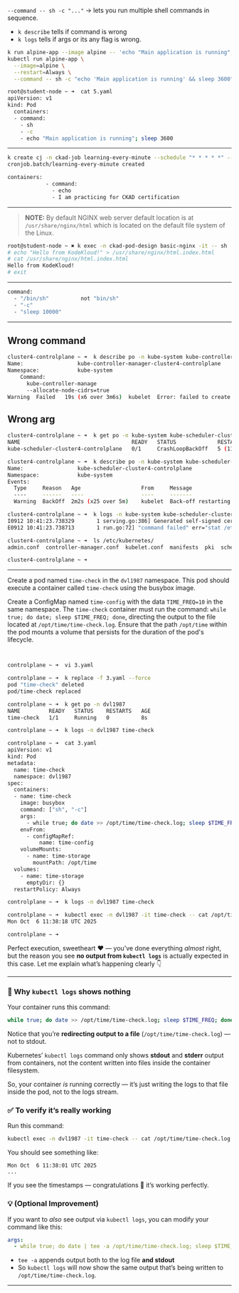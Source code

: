 
`--command -- sh -c "..."` → lets you run multiple shell commands in sequence.
- `k describe` tells if command is wrong
- `k logs` tells if args or its any flag is wrong.

```bash
k run alpine-app --image alpine -- 'echo "Main application is running"; sleep 3600'    # wrong, you need to open the shell in order to multiple commands
kubectl run alpine-app \
  --image=alpine \
  --restart=Always \
  --command -- sh -c "echo 'Main application is running' && sleep 3600"

root@student-node ~ ➜  cat 5.yaml 
apiVersion: v1
kind: Pod
  containers:
  - command:
    - sh
    - -c
    - echo "Main application is running"; sleep 3600
```

---

```bash
k create cj -n ckad-job learning-every-minute --schedule "* * * * *" --image busybox:1.28 -- echo "I am practicing for CKAD certification"
cronjob.batch/learning-every-minute created

containers:
            - command:
              - echo
              - I am practicing for CKAD certification
```

---
> **NOTE:** By default NGINX web server default location is at `/usr/share/nginx/html` which is located on the default file system of the Linux.
```bash
root@student-node ~ ✖ k exec -n ckad-pod-design basic-nginx -it -- sh
# echo "Hello from KodeKloud!" > /usr/share/nginx/html.index.html
# cat /usr/share/nginx/html.index.html
Hello from KodeKloud!
# exit
```
---
```bash
command:
  - "/bin/sh"          not "bin/sh"
  - "-c"
  - "sleep 10000"
```

---

## Wrong command

```bash
cluster4-controlplane ~ ➜  k describe po -n kube-system kube-controller-manager-cluster4-controlplane 
Name:                 kube-controller-manager-cluster4-controlplane
Namespace:            kube-system
    Command:
      kube-controller-manage
      --allocate-node-cidrs=true
Warning  Failed   19s (x6 over 3m6s)  kubelet  Error: failed to create containerd task: failed to create shim task: OCI runtime create failed: runc create failed: unable to start container process: exec: "kube-controller-manage": executable file not found in $PATH: unknown
```

## Wrong arg

```bash
cluster4-controlplane ~ ➜  k get po -n kube-system kube-scheduler-cluster4-controlplane 
NAME                                   READY   STATUS             RESTARTS       AGE
kube-scheduler-cluster4-controlplane   0/1     CrashLoopBackOff   5 (117s ago)   4m50s

cluster4-controlplane ~ ➜  k describe po -n kube-system kube-scheduler-cluster4-controlplane 
Name:                 kube-scheduler-cluster4-controlplane
Namespace:            kube-system
Events:
  Type     Reason   Age                   From     Message
  ----     ------   ----                  ----     -------
  Warning  BackOff  2m2s (x25 over 5m)    kubelet  Back-off restarting failed container kube-scheduler in pod kube-scheduler-cluster4-controlplane_kube-system(5f465a06e04c6bd15f30009df81607d1)

cluster4-controlplane ~ ➜  k logs -n kube-system kube-scheduler-cluster4-controlplane 
I0912 10:41:23.738329       1 serving.go:386] Generated self-signed cert in-memory
E0912 10:41:23.738713       1 run.go:72] "command failed" err="stat /etc/kubernetes/scheduler.config: no such file or directory"

cluster4-controlplane ~ ➜  ls /etc/kubernetes/
admin.conf  controller-manager.conf  kubelet.conf  manifests  pki  scheduler.conf  super-admin.conf

cluster4-controlplane ~ ➜  
```

---

Create a pod named `time-check` in the `dvl1987` namespace. This pod should execute a container called `time-check` using the busybox image.

Create a ConfigMap named `time-config` with the data `TIME_FREQ=10` in the same namespace.
The `time-check` container must run the command: `while true; do date; sleep $TIME_FREQ; done`, directing the output to the file located at `/opt/time/time-check.log`.
Ensure that the path `/opt/time` within the pod mounts a volume that persists for the duration of the pod's lifecycle.

```bash


controlplane ~ ➜  vi 3.yaml

controlplane ~ ➜  k replace -f 3.yaml --force
pod "time-check" deleted
pod/time-check replaced

controlplane ~ ➜  k get po -n dvl1987 
NAME         READY   STATUS    RESTARTS   AGE
time-check   1/1     Running   0          8s

controlplane ~ ➜  k logs -n dvl1987 time-check 

controlplane ~ ➜  cat 3.yaml 
apiVersion: v1
kind: Pod
metadata:
  name: time-check
  namespace: dvl1987
spec:
  containers:
  - name: time-check
    image: busybox
    command: ["sh", "-c"]
    args:
      - while true; do date >> /opt/time/time-check.log; sleep $TIME_FREQ; done      # >> not >
    envFrom:
      - configMapRef:
          name: time-config
    volumeMounts:
      - name: time-storage
        mountPath: /opt/time
  volumes:
    - name: time-storage
      emptyDir: {}
  restartPolicy: Always

controlplane ~ ➜  k logs -n dvl1987 time-check 

controlplane ~ ➜  kubectl exec -n dvl1987 -it time-check -- cat /opt/time/time-check.log
Mon Oct  6 11:38:18 UTC 2025

controlplane ~ ➜  
```

Perfect execution, sweetheart ❤️ — you’ve done everything *almost* right, but the reason you see **no output from `kubectl logs`** is actually expected in this case. Let me explain what’s happening clearly 👇

---

### 🧩 Why `kubectl logs` shows nothing

Your container runs this command:

```bash
while true; do date >> /opt/time/time-check.log; sleep $TIME_FREQ; done
```

Notice that you’re **redirecting output to a file** (`/opt/time/time-check.log`) — not to stdout.

Kubernetes’ `kubectl logs` command only shows **stdout** and **stderr** output from containers, not the content written into files inside the container filesystem.

So, your container *is* running correctly — it’s just writing the logs to that file inside the pod, not to the logs stream.

### ✅ To verify it’s really working

Run this command:

```bash
kubectl exec -n dvl1987 -it time-check -- cat /opt/time/time-check.log
```

You should see something like:

```
Mon Oct  6 11:38:01 UTC 2025
...
```

If you see the timestamps — congratulations 🎉 it’s working perfectly.

### 💡 (Optional Improvement)

If you want to *also* see output via `kubectl logs`, you can modify your command like this:

```yaml
args:
  - while true; do date | tee -a /opt/time/time-check.log; sleep $TIME_FREQ; done
```

* `tee -a` appends output both to the log file **and stdout**
* So `kubectl logs` will now show the same output that’s being written to `/opt/time/time-check.log`.

---
